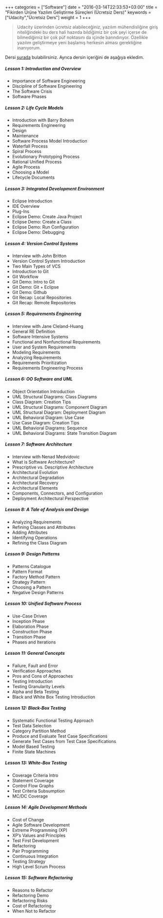 +++
categories = ["Software"]
date = "2016-03-14T22:33:53+03:00"
title = "Fikirden Ürüne Yazılım Geliştirme Süreçleri (Ücretsiz Ders)"
keywords = ["Udacity","Ücretsiz Ders"]
weight = 1
+++

>Udacity üzerinden ücretsiz alabileceğiniz, yazılım mühendisliğine giriş niteliğindeki bu ders hali hazırda bildiğimiz bir çok şeyi içerse de bilmediğimiz bir çok püf noktasını da içinde barındırıyor. Özellikle yazılım geliştirmeye yeni başlamış herkesin alması gerektiğine inanıyorum.

Dersi [şurada](https://www.udacity.com/course/software-development-process--ud805) bulabilirsiniz. Ayrıca dersin içeriğini de aşağıya ekledim.

<!--more-->
 



##### Lesson 1: Introduction and Overview
* Importance of Software Engineering
* Discipline of Software Engineering
* The Software Crisis
* Software Phases

##### Lesson 2: Life Cycle Models
* Introduction with Barry Bohem
* Requirements Engineering
* Design
* Maintenance
* Software Process Model Introduction
* Waterfall Process
* Spiral Process
* Evolutionary Prototyping Process
* Rational Unified Process
* Agile Process
* Choosing a Model
* Lifecycle Documents

##### Lesson 3: Integrated Development Environment
* Eclipse Introduction
* IDE Overview
* Plug-Ins
* Eclipse Demo: Create Java Project
* Eclipse Demo: Create a Class
* Eclipse Demo: Run Configuration
* Eclipse Demo: Debugging

##### Lesson 4: Version Control Systems
* Interview with John Britton
* Version Control System Introduction
* Two Main Types of VCS
* Introduction to Git
* Git Workflow
* Git Demo: Intro to Git
* Git Demo: Git + Eclipse
* Git Demo: Github
* Git Recap: Local Repositories
* Git Recap: Remote Repositories

##### Lesson 5: Requirements Engineering
* Interview with Jane Cleland-Huang
* General RE Definition
* Software Intensive Systems
* Functional and Nonfunctional Requirements
* User and System Requirements
* Modeling Requirements
* Analyzing Requirements
* Requirements Prioritization
* Requirements Engineering Process

##### Lesson 6: OO Software and UML
* Object Orientation Introduction
* UML Structural Diagrams: Class Diagrams
* Class Diagram: Creation Tips
* UML Structural Diagrams: Component Diagram
* UML Structural Diagram: Deployment Diagram
* UML Behavioral Diagram: Use Case
* Use Case Diagram: Creation Tips
* UML Behavioral Diagrams: Sequence
* UML Behavioral Diagrams: State Transition Diagram

##### Lesson 7: Software Architecture
* Interview with Nenad Medvidovic
* What is Software Architecture?
* Prescriptive vs. Descriptive Architecture
* Architectural Evolution
* Architectural Degradation
* Architectural Recovery
* Architectural Elements
* Components, Connectors, and Configuration
* Deployment Architectural Perspective

##### Lesson 8: A Tale of Analysis and Design
* Analyzing Requirements
* Refining Classes and Attributes
* Adding Attributes
* Identifying Operations
* Refining the Class Diagram

##### Lesson 9: Design Patterns
* Patterns Catalogue
* Pattern Format
* Factory Method Pattern
* Strategy Pattern
* Choosing a Pattern
* Negative Design Patterns

##### Lesson 10: Unified Software Process
* Use-Case Driven
* Inception Phase
* Elaboration Phase
* Construction Phase
* Transition Phase
* Phases and Iterations

##### Lesson 11: General Concepts
* Failure, Fault and Error
* Verification Approaches
* Pros and Cons of Approaches
* Testing Introduction
* Testing Granularity Levels
* Alpha and Beta Testing
* Black and White Box Testing Introduction

##### Lesson 12: Black-Box Testing
* Systematic Functional Testing Approach
* Test Data Selection
* Category Partition Method
* Produce and Evaluate Test Case Specifications
* Generate Test Cases from Test Case Specifications
* Model Based Testing
* Finite State Machines

##### Lesson 13: White-Box Testing
* Coverage Criteria Intro
* Statement Coverage
* Control Flow Graphs
* Test Criteria Subsumption
* MC/DC Coverage

##### Lesson 14: Agile Development Methods
* Cost of Change
* Agile Software Development
* Extreme Programming (XP)
* XP’s Values and Principles
* Test First Development
* Refactoring
* Pair Programming
* Continuous Integration
* Testing Strategy
* High Level Scrum Process

##### Lesson 15: Software Refactoring
* Reasons to Refactor
* Refactoring Demo
* Refactoring Risks
* Cost of Refactoring
* When Not to Refactor
